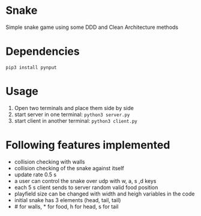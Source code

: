 # Snake
Simple snake game using some DDD and Clean Architecture methods

# Dependencies
`pip3 install pynput`

# Usage
1. Open two terminals and place them side by side
2. start server in one terminal:
   `python3 server.py`
3. start client in another terminal:
   `python3 client.py`

# Following features implemented
- collision checking with walls
- collision checking of the snake against itself
- update rate 0.5 s
- a user can control the snake over udp with w, a, s ,d keys
- each 5 s client sends to server random valid food position
- playfield size can be changed with width and heigh variables in the code
- initial snake has 3 elements (head, tail, tail)
- \# for walls, * for food, h for head, s for tail
